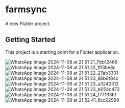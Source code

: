 # farmsync

A new Flutter project.

## Getting Started

This project is a starting point for a Flutter application.

![WhatsApp Image 2024-11-08 at 21 51 21_7bb12469](https://github.com/user-attachments/assets/fca61205-8ec6-477e-8f3d-7fd48ddb7f13)
![WhatsApp Image 2024-11-08 at 21 51 22_1ff3be8c](https://github.com/user-attachments/assets/78ac263f-f5ef-46d0-95d6-b59f3f28f4b5)
![WhatsApp Image 2024-11-08 at 21 51 22_27ab3301](https://github.com/user-attachments/assets/b43ce348-4277-4f90-95ee-db0ffc310b7f)
![WhatsApp Image 2024-11-08 at 21 51 23_88b6f84c](https://github.com/user-attachments/assets/aba1d46b-7336-49ab-ae15-c4a09d583c19)
![WhatsApp Image 2024-11-08 at 21 51 23_a3242312](https://github.com/user-attachments/assets/36992d6f-c997-4c0a-90fc-231fa006f289)
![WhatsApp Image 2024-11-08 at 21 51 23_b054c473](https://github.com/user-attachments/assets/832161e8-a922-4ade-9cc5-f81b2b8da99d)
![WhatsApp Image 2024-11-08 at 21 51 24_f77193bf](https://github.com/user-attachments/assets/4c7ad701-0504-4e1e-9ebd-d9037e79f16d)
![WhatsApp Image 2024-11-08 at 21 52 41_8cc22996](https://github.com/user-attachments/assets/17d04a64-e240-4f1a-88f2-7673409fa646)

